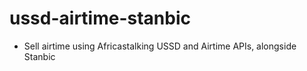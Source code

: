 # ussd-airtime-stanbic


- Sell airtime using Africastalking USSD and Airtime APIs, alongside Stanbic
